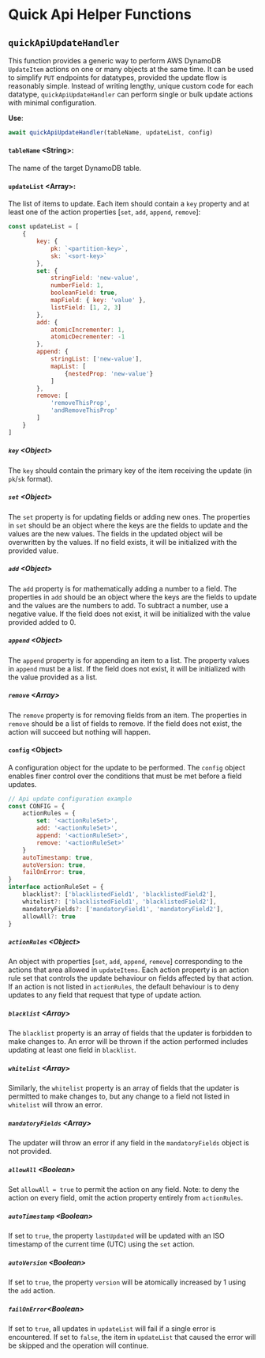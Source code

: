 # Quick Api Helper Functions
  ## `quickApiUpdateHandler`
This function provides a generic way to perform AWS DynamoDB `UpdateItem` actions on one or many objects at the same time. It can be used to simplify `PUT` endpoints for datatypes, provided the update flow is reasonably simple. Instead of writing lengthy, unique custom code for each datatype, `quickApiUpdateHandler` can perform single or bulk update actions with minimal configuration.

**Use**:
```javascript
await quickApiUpdateHandler(tableName, updateList, config)
```
#### `tableName` \<String>:
The name of the target DynamoDB table.

#### `updateList` \<Array>:
The list of items to update. Each item should contain a `key` property and at least one of the action properties [`set`, `add`, `append`, `remove`]:

```javascript
const updateList = [
	{
		key: {
			pk: `<partition-key>`,
			sk: `<sort-key>`
		},
		set: {
			stringField: 'new-value',
			numberField: 1,
			booleanField: true,
			mapField: { key: 'value' },
			listField: [1, 2, 3]
		},
		add: {
			atomicIncrementer: 1,
			atomicDecrementer: -1
		},
		append: {
			stringList: ['new-value'],
			mapList: [
				{nestedProp: 'new-value'}
			]
		},
		remove: [
			'removeThisProp',
			'andRemoveThisProp'
		]
	}
]
```
##### `key` \<Object>
 The `key` should contain the primary key of the item receiving the update (in `pk`/`sk` format).

##### `set` \<Object>
The `set` property is for updating fields or adding new ones. The properties in `set` should be an object where the keys are the fields to update and the values are the new values. The fields in the updated object will be overwritten by the values. If no field exists, it will be initialized with the provided value.

##### `add` \<Object>
The `add` property is for mathematically adding a number to a field. The properties in `add` should be an object where the keys are the fields to update and the values are the numbers to add. To subtract a number, use a negative value. If the field does not exist, it will be initialized with the value provided added to 0.

##### `append` \<Object>
The `append` property is for appending an item to a list. The property values in `append` must be a list. If the field does not exist, it will be initialized with the value provided as a list.

##### `remove` \<Array>
The `remove` property is for removing fields from an item. The properties in `remove` should be a list of fields to remove. If the field does not exist, the action will succeed but nothing will happen.

#### `config` \<Object>
A configuration object for the update to be performed. The `config` object enables finer control over the conditions that must be met before a field updates.
```javascript
// Api update configuration example
const CONFIG = {
	actionRules = {
		set: '<actionRuleSet>',
		add: '<actionRuleSet>',
		append: '<actionRuleSet>',
		remove: '<actionRuleSet>'
	}
	autoTimestamp: true,
	autoVersion: true,
	failOnError: true,
}
interface actionRuleSet = {
	blacklist?: ['blacklistedField1', 'blacklistedField2'],
	whitelist?: ['blacklistedField1', 'blacklistedField2'],
	mandatoryFields?: ['mandatoryField1', 'mandatoryField2'],
	allowAll?: true
}
```
##### `actionRules` \<Object>
An object with properties [`set`, `add`, `append`, `remove`] corresponding to the actions that area allowed in `updateItems`. Each action property is an action rule set that controls the update behaviour on fields affected by that action. If an action is not listed in `actionRules`, the default behaviour is to deny updates to any field that request that type of update action.

##### `blacklist` \<Array>
 The `blacklist` property is an array of fields that the updater is forbidden to make changes to. An error will be thrown if the action performed includes updating at least one field in `blacklist`.

##### `whitelist` \<Array>
Similarly, the `whitelist` property is an array of fields that the updater is permitted to make changes to, but any change to a field not listed in `whitelist` will throw an error.

##### `mandatoryFields` \<Array>
The updater will throw an error if any field in the `mandatoryFields` object is not provided.

##### `allowAll` \<Boolean>
Set `allowAll = true` to permit the action on any field. Note: to deny the action on every field, omit the action property entirely from `actionRules`.

##### `autoTimestamp` \<Boolean>
If set to `true`, the property `lastUpdated` will be updated with an ISO timestamp of the current time (UTC) using the `set` action.

##### `autoVersion` \<Boolean>
If set to `true`,  the property `version` will be atomically increased by 1 using the `add` action.

##### `failOnError`\<Boolean>
If set to `true`, all updates in `updateList` will fail if a single error is encountered. If set to `false`, the item in `updateList` that caused the error will be skipped and the operation will continue.